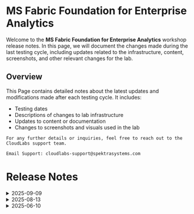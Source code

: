 # MS Fabric Foundation for Enterprise Analytics

Welcome to the **MS Fabric Foundation for Enterprise Analytics** workshop release notes. In this page, we will document the changes made during the last testing cycle, including updates related to the infrastructure, content, screenshots, and other relevant changes for the lab.

## Overview

This Page contains detailed notes about the latest updates and modifications made after each testing cycle. It includes:

- Testing dates
- Descriptions of changes to lab infrastructure
- Updates to content or documentation
- Changes to screenshots and visuals used in the lab

`For any further details or inquiries, feel free to reach out to the CloudLabs support team.`

`Email Support: cloudlabs-support@spektrasystems.com`

# Release Notes

<details>
  
  <summary>2025-09-09</summary>

## Release Date: 2025-09-09

### Summary of Changes

As per Microsoft’s recent update, a semantic model is no longer created automatically when a Warehouse or Lakehouse is provisioned in Microsoft Fabric. Instead, it now needs to be created manually in order to view the model. Updated the lab accordingly and revised the screenshots to reflect the latest UI changes

### Infrastructure Changes

- Shifted the validation in Exercise 2 from Task 1 to Task 3 due to recent changes in semantic model deployment. 

### Content Changes

 - As per Microsoft’s recent update, a semantic model is no longer created automatically when a Warehouse or Lakehouse is provisioned in Microsoft Fabric. Instead, it now needs to be created manually in order to view the model. Added instructions accordingly.

### Screenshot Updates

- **Minor updates**: 

    - **Updated UI Screenshots**: Updated screenshots as per the recent UI changes.
    - **Instruction Refinements**: Enhanced the instructions to improve clarity, and fixed the numbering and rendering issues in the steps. 

### Testing Notes

- **Testing Date**: 2025-09-09

### Testing Scope 

Conducted end-to-end testing and validation, accomodated required changes as per latest change. 

---
</details>

<details>
  
  <summary>2025-08-13</summary>

## Release Date: 2025-08-13

### Summary of Changes

Updated the lab guide with clear UI screenshots and refined the steps to improve clarity.   

### Infrastructure Changes

- Removed the Power BI Pro license (as it’s not required for our current scope).
- Removed Owner permission at the Subscription level as users are not utilizing any Azure resources.

### Content Changes

 N/A 

### Screenshot Updates

- **Minor updates**: 

    - **Updated UI Screenshots**: Updated screenshots that were unclear with new ones.
    - **Instruction Refinements**: Enhanced the instructions to improve clarity, and fixed the numbering and rendering issues in the steps. 

### Testing Notes

- **Testing Date**: 2025-08-12

### Testing Scope 

Conducted end-to-end testing and validation, removed the subscription permissions and license as it was not required.

---
</details>

<details>
  <summary>2025-06-10</summary>

### Release Date: 2025-06-10

- **Testing Date**: 2025-06-10

## Infrastructure Changes

NA

## Content Changes
  
Instructions were updated to be more precise and clear.

## Screenshot Updates

Screenshots were updated to enhance the overall user experience. 

## Validation

NA

## Testing Notes

- **Test Validation Summary**: Validated the lab guide steps.

---
</details>




